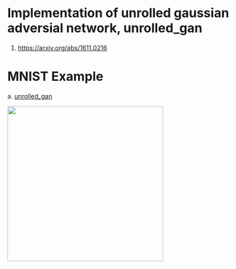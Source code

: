 # Implementation of unrolled gaussian adversial network, unrolled_gan
   1. https://arxiv.org/abs/1611.0216

# MNIST Example
a. [unrolled_gan](https://github.com/n3011/tefla/blob/master/examples/unrolled_gan/mnist_example.py)
<p>
     <img src="https://github.com/n3011/tefla/blob/master/docs/media/samples.png" width="350"/>
</p>
